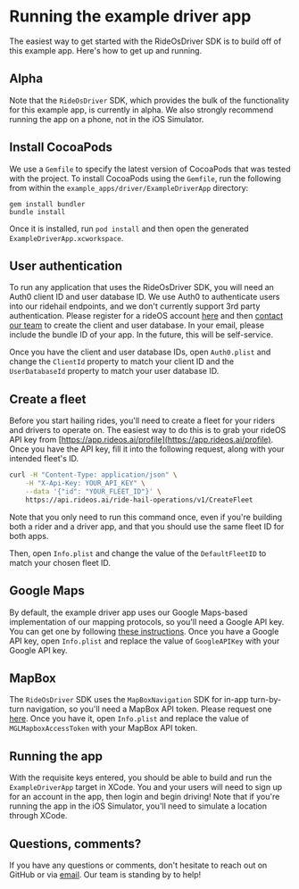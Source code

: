 # Running the example driver app

The easiest way to get started with the RideOsDriver SDK is to build off of this example app. Here's how to get up and running.

## Alpha

Note that the `RideOsDriver` SDK, which provides the bulk of the functionality for this example app, is currently in alpha. We also strongly recommend running the app on a phone, not in the iOS Simulator.

## Install CocoaPods

We use a `Gemfile` to specify the latest version of CocoaPods that was tested with the project. To install CocoaPods using the `Gemfile`, run the following from within the `example_apps/driver/ExampleDriverApp` directory:
```
gem install bundler
bundle install
```

Once it is installed, run `pod install` and then open the generated `ExampleDriverApp.xcworkspace`.

## User authentication

To run any application that uses the RideOsDriver SDK, you will need an Auth0 client ID and user database ID. We use Auth0 to authenticate users into our ridehail endpoints, and we don't currently support 3rd party authentication. Please register for a rideOS account [here](https://app.rideos.ai/) and then [contact our team](mailto:support@rideos.ai) to create the client and user database. In your email, please include the bundle ID of your app. In the future, this will be self-service.

Once you have the client and user database IDs, open `Auth0.plist` and change the `ClientId` property to match your client ID and the `UserDatabaseId` property to match your user database ID.

## Create a fleet

Before you start hailing rides, you'll need to create a fleet for your riders and drivers to operate on. The easiest way to do this is to grab your rideOS API key from [https://app.rideos.ai/profile](https://app.rideos.ai/profile). Once you have the API key, fill it into the following request, along with your intended fleet's ID.

```bash
curl -H "Content-Type: application/json" \
    -H "X-Api-Key: YOUR_API_KEY" \
    --data '{"id": "YOUR_FLEET_ID"}' \
    https://api.rideos.ai/ride-hail-operations/v1/CreateFleet
```
Note that you only need to run this command once, even if you're building both a rider and a driver app, and that you should use the same fleet ID for both apps.

Then, open `Info.plist` and change the value of the `DefaultFleetID` to match your chosen fleet ID.

## Google Maps

By default, the example driver app uses our Google Maps-based implementation of our mapping protocols, so you'll need a Google API key. You can get one by following [these instructions](https://developers.google.com/maps/documentation/ios-sdk/get-api-key). Once you have a Google API key, open `Info.plist` and replace the value of `GoogleAPIKey` with your Google API key.

## MapBox

The `RideOsDriver` SDK uses the `MapBoxNavigation` SDK for in-app turn-by-turn navigation, so you'll need a MapBox API token. Please request one [here](https://docs.mapbox.com/help/how-mapbox-works/access-tokens/#creating-and-managing-access-tokens). Once you have it, open `Info.plist` and replace the value of `MGLMapboxAccessToken` with your MapBox API token.

## Running the app

With the requisite keys entered, you should be able to build and run the `ExampleDriverApp` target in XCode. You and your users will need to sign up for an account in the app, then login and begin driving! Note that if you're running the app in the iOS Simulator, you'll need to simulate a location through XCode.

## Questions, comments?

If you have any questions or comments, don't hesitate to reach out on GitHub or via [email](mailto:support@rideos.ai). Our team is standing by to help!
